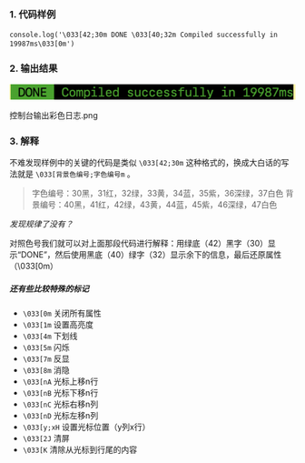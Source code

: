 ### 1. 代码样例

```
console.log('\033[42;30m DONE \033[40;32m Compiled successfully in 19987ms\033[0m')
```

### 2. 输出结果

![image](images/DFD67820D8D0466DAC12F4D806F8BC87.png)

控制台输出彩色日志.png

### 3. 解释

不难发现样例中的关键的代码是类似 `\033[42;30m` 这种格式的，换成大白话的写法就是 `\033[背景色编号;字色编号m` 。

> 字色编号：30黑，31红，32绿，33黄，34蓝，35紫，36深绿，37白色
> 背景编号：40黑，41红，42绿，43黄，44蓝，45紫，46深绿，47白色

*发现规律了没有？*

对照色号我们就可以对上面那段代码进行解释：用绿底（42）黑字（30）显示“DONE”，然后使用黑底（40）绿字（32）显示余下的信息，最后还原属性（\033[0m）

##### 还有些比较特殊的标记

- `\033[0m` 关闭所有属性
- `\033[1m` 设置高亮度
- `\033[4m` 下划线
- `\033[5m` 闪烁
- `\033[7m` 反显
- `\033[8m` 消隐
- `\033[nA` 光标上移n行
- `\033[nB` 光标下移n行
- `\033[nC` 光标右移n列
- `\033[nD` 光标左移n列
- `\033[y;xH` 设置光标位置（y列x行）
- `\033[2J` 清屏
- `\033[K` 清除从光标到行尾的内容
